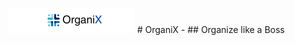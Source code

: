 ![OrganiX - Organize like a Boss](https://github.com/Gteknolohiya/organix/blob/main/logo.png "OrganiX - Organize like a Boss")  # OrganiX - ## Organize like a Boss
